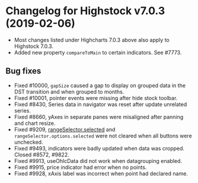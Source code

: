 # Changelog for Highstock v7.0.3 (2019-02-06)

- Most changes listed under Highcharts 7.0.3 above also apply to Highstock 7.0.3.
- Added new property `compareToMain` to certain indicators. See #7773.


## Bug fixes
- Fixed #10000, `gapSize` caused a gap to display on grouped data in the DST transition and when grouped to months.
- Fixed #10001, pointer events were missing after hide stock toolbar.
- Fixed #8430, Series data in navigator was reset after update unrelated series.
- Fixed #8660, yAxes in separate panes were misaligned after panning and chart resize.
- Fixed #9209, [rangeSelector.selected](https://api.highcharts.com/highstock/rangeSelector.selected) and `rangeSelector.options.selected` were not cleared when all buttons were unchecked.
- Fixed #9493, indicators were badly updated when data was cropped. Closed #8572, #9822.
- Fixed #9913, useOhlcData did not work when datagrouping enabled.
- Fixed #9915, price indicator had error when no points.
- Fixed #9928, xAxis label was incorrect when point had declared name.
